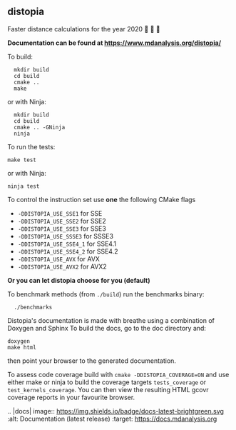 distopia
--------

Faster distance calculations for the year 2020 🚀 🚀 🚀 

**Documentation can be found at https://www.mdanalysis.org/distopia/**


To build:
```
  mkdir build
  cd build
  cmake ..
  make
 ```
or with Ninja:

```
  mkdir build 
  cd build
  cmake .. -GNinja
  ninja
```
 
To run the tests:
```
make test
```
or  with Ninja:
```
ninja test
```

To control the instruction set use **one** the following CMake flags

* `-DDISTOPIA_USE_SSE1` for SSE
* `-DDISTOPIA_USE_SSE2` for SSE2
* `-DDISTOPIA_USE_SSE3` for SSE3
* `-DDISTOPIA_USE_SSSE3` for SSSE3
* `-DDISTOPIA_USE_SSE4_1` for SSE4.1
* `-DDISTOPIA_USE_SSE4_2` for SSE4.2
* `-DDISTOPIA_USE_AVX` for AVX
* `-DDISTOPIA_USE_AVX2` for AVX2

**Or you can let distopia choose for you (default)**

To benchmark methods (from `./build`) run the benchmarks binary:
```
  ./benchmarks
```
Distopia's documentation is made with breathe using a combination of Doxygen and Sphinx
To build the docs, go to the doc directory and:

```
doxygen
make html
```
then point your browser to the generated documentation.

To assess code coverage build with `cmake -DDISTOPIA_COVERAGE=ON` and use either make or ninja to build the coverage targets `tests_coverage` or `test_kernels_coverage`.  You can then view the resulting HTML gcovr coverage reports in your favourite browser.


.. |docs| image:: https://img.shields.io/badge/docs-latest-brightgreen.svg
   :alt: Documentation (latest release)
   :target: https://docs.mdanalysis.org
